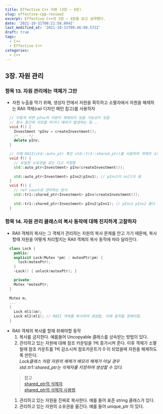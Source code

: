```yaml
---
title: Effective C++ 리뷰 (3장 ~ 4장)
slug: effective-cpp-review2
excerpt: Effective C++의 3장 ~ 4장을 읽고 요약했다.
date: '2021-10-31T08:21:58.004Z'
last_modified_at: '2021-10-31T09:46:00.572Z'
draft: true
tags:
  - C++
  - Effective C++
categories:
  - C++
---
```


## 3장. 자원 관리

### 항목 13. 자원 관리에는 객체가 그만

- 자원 누출을 막기 위해, 생성자 안에서 자원을 획득하고 소멸자에서 자원을 해제하는 RAII 객체(raii 디자인 패턴 참고)를 사용하자

```c++
  // 이렇게 하면 pInv의 자원이 해제되지 않을 가능성이 있음
  // 함수 중간에 리턴을 하거나 예외가 발생하는 등...
  void f() {
    Investment *pInv = createInvestment();
    /* ... */
    delete pInv;
  }

  // 이때 RAII(std::auto_ptr 혹은 std::tr1::shared_ptr)를 사용하여 객체의 소멸자에서 자원이 해제 될수 있도록 한다.
  void f() {
    // 유일한 소유권을 갖는 다고 가정함
    std::auto_ptr<Investment> pInv(createInvestment());
    
    std::auto_ptr<Investment> pInv2(pInv1); // pInv1이 null이 됨
  }
  void f() {
    // ref count로 관리하는 방식
    std::tr1::shared_ptr<Investment> pInv(createInvestment());
    
    std::tr1::shared_ptr<Investment> pInv2(pInv1); // pInv1 pInv2 둘다 같은 객체를 가리킴
  }
```

### 항목 14. 자원 관리 클래스의 복사 동작에 대해 진지하게 고찰하자

- RAII 객체의 복사는 그 객체가 관리하는 자원의 복사 문제를 안고 가기 때문에, 복사할때 자원을 어떻게 처리할지는 RAII 객체의 복사 동작에 따라 달라진다.

```c++
  class Lock {
    public:
    explicit Lock(Mutex *pm) : mutexPtr(pm) {
      lock(mutexPtr);
    }
    ~Lock() { unlock(mutexPtr); }

    private:
    Mutex *mutexPtr;
  }
  
  Mutex m;
  ... 
  {
    Lock ml1(&m);
    Lock ml2(ml1); // RAII 객체를 복사하여 생성함, 이때 동작을 정해야함.
  }
```

- RAII 객체의 복사를 할때 취해야할 동작
  1. 복사를 금지한다.  예를들어 Uncopyable 클래스를 상속받는 방법이 있다.
  1. 관리하고 있는 자원에 대해 참조 카운팅을 1씩 증가시켜 준다. 이후 객체가 소멸될때 참조 카운트를 1씩 감소시켜 참조카운트가 0 이 되었을때 자원을 해제하도록 만든다.  
   *Lock클래스 처럼 자원의 해제가 메모리 해제가 아닐 경우 std::tr1::shared_ptr는 삭제자를 지정하여 생성할 수 있다.*  
   > 참고  
   > [shared_ptr의 삭제자](https://en.cppreference.com/w/cpp/memory/shared_ptr/shared_ptr)  
   > [shared_ptr의 삭제자 사용법](https://blog.koriel.kr/cpp11-smart-pointer/)
  1. 관리하고 있는 자원을 진짜로 복사한다.  예를 들어 표준 string 클래스가 있다.
  1. 관리하고 있는 자원의 소유권을 옮긴다.  예를 들어 unique_ptr 이 있다.
